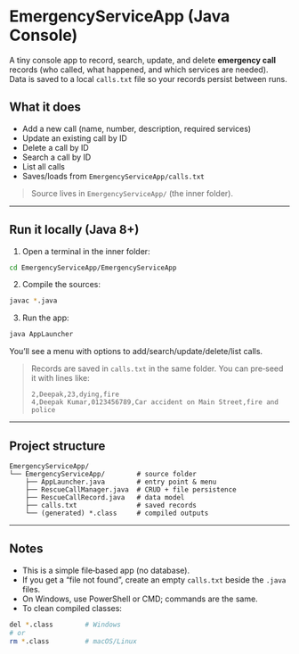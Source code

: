 # EmergencyServiceApp (Java Console)

A tiny console app to record, search, update, and delete **emergency call** records (who called, what happened, and which services are needed).  
Data is saved to a local `calls.txt` file so your records persist between runs.

## What it does
- Add a new call (name, number, description, required services)
- Update an existing call by ID
- Delete a call by ID
- Search a call by ID
- List all calls
- Saves/loads from `EmergencyServiceApp/calls.txt`

> Source lives in `EmergencyServiceApp/` (the inner folder).

---

## Run it locally (Java 8+)

1) Open a terminal in the inner folder:
```bash
cd EmergencyServiceApp/EmergencyServiceApp
```

2) Compile the sources:
```bash
javac *.java
```

3) Run the app:
```bash
java AppLauncher
```

You’ll see a menu with options to add/search/update/delete/list calls.

> Records are saved in `calls.txt` in the same folder. You can pre‑seed it with lines like:
> ```
> 2,Deepak,23,dying,fire
> 4,Deepak Kumar,0123456789,Car accident on Main Street,fire and police
> ```

---

## Project structure
```
EmergencyServiceApp/
└── EmergencyServiceApp/        # source folder
    ├── AppLauncher.java        # entry point & menu
    ├── RescueCallManager.java  # CRUD + file persistence
    ├── RescueCallRecord.java   # data model
    ├── calls.txt               # saved records
    └── (generated) *.class     # compiled outputs
```

---

## Notes
- This is a simple file‑based app (no database).
- If you get a “file not found”, create an empty `calls.txt` beside the `.java` files.
- On Windows, use PowerShell or CMD; commands are the same.
- To clean compiled classes:
```bash
del *.class        # Windows
# or
rm *.class         # macOS/Linux
```
